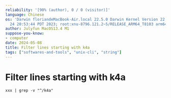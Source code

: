 ```yaml
---
reliability: '[90% (author), 0 / 0 (visitor)]'
language: Chinese
os: 'Darwin floriandeMacBook-Air.local 22.5.0 Darwin Kernel Version 22.5.0: Mon Apr
  24 20:53:44 PDT 2023; root:xnu-8796.121.2~5/RELEASE_ARM64_T8103 arm64'
author: Julyfun MacOS13.4 M1
suppose-you-know:
- computer
date: 2024-05-08
title: Filter lines starting with k4a
tags: ["softwares-and-tools", "unix-cli", "string"]
---
```

# Filter lines starting with k4a

```
xxx | grep -v "^/k4a"
```

